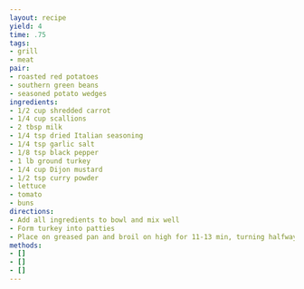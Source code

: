 ```yaml
---
layout: recipe
yield: 4
time: .75
tags:
- grill
- meat
pair:
- roasted red potatoes
- southern green beans
- seasoned potato wedges
ingredients:
- 1/2 cup shredded carrot
- 1/4 cup scallions
- 2 tbsp milk
- 1/4 tsp dried Italian seasoning
- 1/4 tsp garlic salt
- 1/8 tsp black pepper
- 1 lb ground turkey
- 1/4 cup Dijon mustard
- 1/2 tsp curry powder
- lettuce
- tomato
- buns
directions:
- Add all ingredients to bowl and mix well
- Form turkey into patties
- Place on greased pan and broil on high for 11-13 min, turning halfway
methods:
- []
- []
- []
---
```

